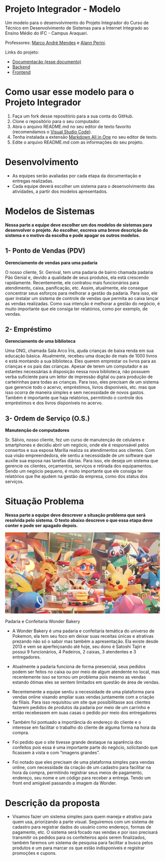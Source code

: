 # Projeto Integrador - Modelo

Um modelo para o desenvolvimento do Projeto Integrador do Curso de Técnico em Desenvolvimento de Sistemas para a Internet Integrado ao Ensino Médio do IFC - Campus Araquari.

Professores: [Marco André Mendes](github.com/marcoandre) e [Alann Perini](https://github.com/AlannKPerini).

Links do projeto:

-   [Documentação (esse documento)](github.com/marcoandre/pi-modelo)
-   [Backend](github.com/marcoandre/pi-backend)
-   [Frontend](github.com/marcoandre/pi-frontend)

# Como usar esse modelo para o Projeto Integrador

1. Faça um fork desse repositório para a sua conta do GitHub.
2. Clone o repositório para o seu computador.
3. Abra o arquivo README.md no seu editor de texto favorito (recomendamos o [Visual Studio Code](https://code.visualstudio.com/)).
4. Tenha instalada a extensão [Markdown All in One](https://marketplace.visualstudio.com/items?itemName=yzhang.markdown-all-in-one) no seu editor de texto.
5. Edite o arquivo README.md com as informações do seu projeto.

# Desenvolvimento

-   As equipes serão avaliadas por cada etapa da documentação e entregas realizadas.
-   Cada equipe deverá escolher um sistema para o desenvolvimento das atividades, a partir dos modelos apresentados.

# Modelos de Sistemas

**Nessa parte a equipe deve escolher um dos modelos de sistemas para desenvolver o projeto. Ao escolher, escreva uma breve descrição do sistema e o motivo da escolha e pode apagar os outros modelos.**

## 1- Ponto de Vendas (PDV)

**Gerenciamento de vendas para uma padaria**

O nosso cliente, Sr. Genival, tem uma padaria de bairro chamada padaria Pão Genial e, devido a qualidade de seus produtos, ela está crescendo rapidamente. Recentemente, ele contratou mais funcionários para atendimento, caixa, panificação, etc.
Assim, atualmente, ele consegue concentrar seus esforços para melhorar a gestão da padaria. Para isso, ele quer instalar um sistema de controle de vendas que permita ao caixa lançar as vendas realizadas. Como sua intenção
é melhorar a gestão do negócio, é muito importante que ele consiga ter
relatórios, como por exemplo, de vendas.

## 2- Empréstimo

**Gerenciamento de uma biblioteca**

Uma ONG, chamada Sala Arco Íris, ajuda crianças de baixa renda em sua educação básica. Atualmente, recebeu uma doação de mais de 1000 livros e está montando a sua biblioteca. Eles querem emprestar os livros para as crianças e os pais das crianças. Apesar de
terem um computador e as estantes necessárias à disposição nessa nova biblioteca, não possuem verba suficiente para um leitor de impressão digital ou para produção
de carteirinhas para todas as crianças. Para isso, eles precisam de um sistema que gerencie todo o acervo, empréstimos, livros disponíveis, etc. mas que isso ocorra de maneira simples e sem necessidade de novos gastos. Também é importante que haja relatórios, permitindo o controle dos empréstimos e dos livros disponíveis no acervo.

## 3- Ordem de Serviço (O.S.)

**Manutenção de computadores**

Sr. Sálvio, nosso cliente, fez um curso de manutenção de celulares e smartphones e decidiu abrir um negócio, onde ele é responsável pelos consertos e sua esposa Marília realiza os atendimentos aos clientes. Com sua visão empreendedora, ele sentiu a necessidade de um software que auxilie
sua esposa nas tarefas diárias. Para isso, ele deseja um sistema que gerencie os clientes, orçamentos, serviços e retirada dos equipamentos. Sendo um negócio pequeno, é muito importante que ele consiga ter relatórios que lhe ajudem na gestão da
empresa, como dos status dos serviços.

# Situação Problema

**Nessa parte a equipe deve descrever a situação problema que será resolvida pelo sistema. O texto abaixo descreve o que essa etapa deve conter e pode ser apagado depois.**

![Wonder_Bakery](docs/Wonder-Bakery.webp "Wonder Bakery")



Padaria e Confeitaria Wonder Bakery

- A Wonder Bakery é uma padaria e confeitaria temática do universo de Pokemon, ela tem seu foco em deixar suas receitas únicas e atrativas prezando não só o sabor mas também a apresentação. Ela existe desde 2013 e vem se aperfeiçoando até hoje, seu dono é Satoshi Tajiri e possui 9 funcionários, 4 Padeiros, 2 caixas, 3 atendentes e 3 entregadores.

- Atualmente a padaria funciona de forma presencial, seus pedidos podem ser feitos no  caixa ou por meio de algum atendente no local, mas recentemente isso se tornou um problema pois mesmo as vendas estando ótimas eles se sentem limitados em questão de área de vendas.
- Recentemente a equipe sentiu a necessidade de uma plataforma para vendas online visando ampliar suas vendas juntamente com a criação de filiais. Para isso requisitou um site que possibilitasse aos clientes fazerem pedidos de produtos da padaria por meio de um carrinho e então recebessem em suas casas o pedido por meio dos entregadores
- Também foi pontuado a importância do endereço do cliente e o interesse em facilitar o trabalho do cliente de alguma forma na hora da compra.
- Foi pedido que o site tivesse grande destaque na aparência dos confeitos pois essa é uma importante parte do negócio, solicitando que ficassem à vista e com “imagens grandes”.

- Foi notado que eles precisam de uma plataforma simples para vendas online, com necessidade da criação de um cadastro para facilitar na hora da compra, permitindo registrar seus meios de pagamento, endereço, seu nome e um código para receber a entrega. Tendo um front end amigável passando a imagem da Wonder.


# Descrição da proposta


* Visamos fazer um sistema simples para quem maneja e atrativo para quem usa, priorizando a parte visual. Seguiremos com um sistema de cadastro para registrar dados do usuário como endereço, formas de pagamento, etc. O sistema será focado nas vendas e por isso precisará transmitir os pedidos para os confeiteiros após serem finalizados, também faremos um sistema de pesquisa para facilitar a busca pelos produtos e um para marcar os que estão indisponíveis e registrar promoções e cupons. 
